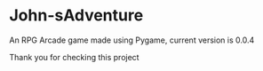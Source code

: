 # John-sAdventure
An RPG Arcade game made using Pygame, current version is 0.0.4

Thank you for checking this project 
